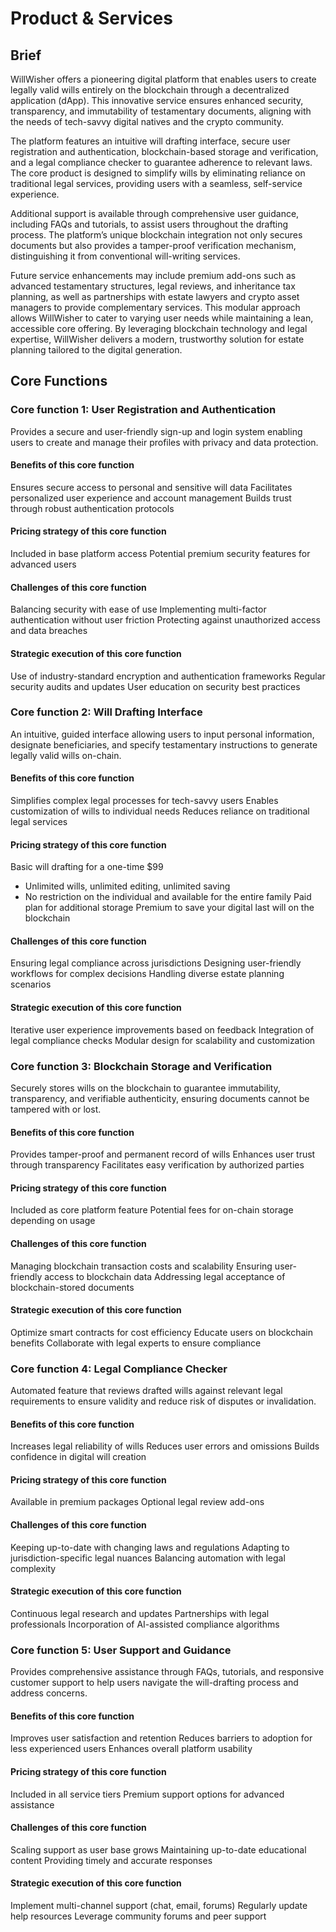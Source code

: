 # Product & Services
## Brief
WillWisher offers a pioneering digital platform that enables users to create legally valid wills entirely on the blockchain through a decentralized application (dApp). This innovative service ensures enhanced security, transparency, and immutability of testamentary documents, aligning with the needs of tech-savvy digital natives and the crypto community. 

The platform features an intuitive will drafting interface, secure user registration and authentication, blockchain-based storage and verification, and a legal compliance checker to guarantee adherence to relevant laws. The core product is designed to simplify wills by eliminating reliance on traditional legal services, providing users with a seamless, self-service experience. 

Additional support is available through comprehensive user guidance, including FAQs and tutorials, to assist users throughout the drafting process. The platform’s unique blockchain integration not only secures documents but also provides a tamper-proof verification mechanism, distinguishing it from conventional will-writing services. 

Future service enhancements may include premium add-ons such as advanced testamentary structures, legal reviews, and inheritance tax planning, as well as partnerships with estate lawyers and crypto asset managers to provide complementary services. This modular approach allows WillWisher to cater to varying user needs while maintaining a lean, accessible core offering. By leveraging blockchain technology and legal expertise, WillWisher delivers a modern, trustworthy solution for estate planning tailored to the digital generation.

## Core Functions
### Core function 1: User Registration and Authentication
Provides a secure and user-friendly sign-up and login system enabling users to create and manage their profiles with privacy and data protection.

#### Benefits of this core function
Ensures secure access to personal and sensitive will data
Facilitates personalized user experience and account management
Builds trust through robust authentication protocols
#### Pricing strategy of this core function
Included in base platform access
Potential premium security features for advanced users
#### Challenges of this core function
Balancing security with ease of use
Implementing multi-factor authentication without user friction
Protecting against unauthorized access and data breaches
#### Strategic execution of this core function
Use of industry-standard encryption and authentication frameworks
Regular security audits and updates
User education on security best practices

### Core function 2: Will Drafting Interface
An intuitive, guided interface allowing users to input personal information, designate beneficiaries, and specify testamentary instructions to generate legally valid wills on-chain.

#### Benefits of this core function
Simplifies complex legal processes for tech-savvy users
Enables customization of wills to individual needs
Reduces reliance on traditional legal services
#### Pricing strategy of this core function
Basic will drafting for a one-time $99
- Unlimited wills, unlimited editing, unlimited saving
- No restriction on the individual and available for the entire family
Paid plan for additional storage
Premium to save your digital last will on the blockchain
#### Challenges of this core function
Ensuring legal compliance across jurisdictions
Designing user-friendly workflows for complex decisions
Handling diverse estate planning scenarios
#### Strategic execution of this core function
Iterative user experience improvements based on feedback
Integration of legal compliance checks
Modular design for scalability and customization

### Core function 3: Blockchain Storage and Verification
Securely stores wills on the blockchain to guarantee immutability, transparency, and verifiable authenticity, ensuring documents cannot be tampered with or lost.

#### Benefits of this core function
Provides tamper-proof and permanent record of wills
Enhances user trust through transparency
Facilitates easy verification by authorized parties
#### Pricing strategy of this core function
Included as core platform feature
Potential fees for on-chain storage depending on usage
#### Challenges of this core function
Managing blockchain transaction costs and scalability
Ensuring user-friendly access to blockchain data
Addressing legal acceptance of blockchain-stored documents
#### Strategic execution of this core function
Optimize smart contracts for cost efficiency
Educate users on blockchain benefits
Collaborate with legal experts to ensure compliance

### Core function 4: Legal Compliance Checker
Automated feature that reviews drafted wills against relevant legal requirements to ensure validity and reduce risk of disputes or invalidation.

#### Benefits of this core function
Increases legal reliability of wills
Reduces user errors and omissions
Builds confidence in digital will creation
#### Pricing strategy of this core function
Available in premium packages
Optional legal review add-ons
#### Challenges of this core function
Keeping up-to-date with changing laws and regulations
Adapting to jurisdiction-specific legal nuances
Balancing automation with legal complexity
#### Strategic execution of this core function
Continuous legal research and updates
Partnerships with legal professionals
Incorporation of AI-assisted compliance algorithms

### Core function 5: User Support and Guidance
Provides comprehensive assistance through FAQs, tutorials, and responsive customer support to help users navigate the will-drafting process and address concerns.

#### Benefits of this core function
Improves user satisfaction and retention
Reduces barriers to adoption for less experienced users
Enhances overall platform usability
#### Pricing strategy of this core function
Included in all service tiers
Premium support options for advanced assistance
#### Challenges of this core function
Scaling support as user base grows
Maintaining up-to-date educational content
Providing timely and accurate responses
#### Strategic execution of this core function
Implement multi-channel support (chat, email, forums)
Regularly update help resources
Leverage community forums and peer support

